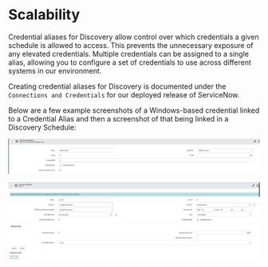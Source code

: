 [title]: # (Scalability)
[tags]: # (introduction)
[priority]: # (4)

# Scalability

Credential aliases for Discovery allow control over which credentials a given schedule is allowed to access. This prevents the unnecessary exposure of any elevated credentials. Multiple credentials can be assigned to a single alias, allowing you to configure a set of credentials to use across different systems in our environment.

Creating credential aliases for Discovery is documented under the `Connections and Credentials` for our deployed release of ServiceNow.

Below are a few example screenshots of a Windows-based credential linked to a Credential Alias and then a screenshot of that being linked in a Discovery Schedule:

![](images\9fdd24b5bb5ad4d0e4d27069eca21a55.png)

![](images\047195b4d0f0c5745f16091af3079aa8.png)